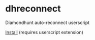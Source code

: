 # dhreconnect
Diamondhunt auto-reconnect userscript

[Install](https://github.com/unnecessary-axiom/dhreconnect/raw/master/dhreconnect.user.js) (requires userscript extension)
